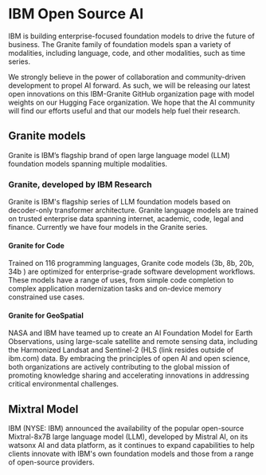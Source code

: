 # IBM Open Source AI

IBM is building enterprise-focused foundation models to drive the future of business. The Granite family of foundation models span a variety of modalities, including language, code, and other modalities, such as time series.

We strongly believe in the power of collaboration and community-driven development to propel AI forward. As such, we will be releasing our latest open innovations on this IBM-Granite GitHub organization page with model weights on our Hugging Face organization. We hope that the AI community will find our efforts useful and that our models help fuel their research.

## Granite models

Granite is IBM’s flagship brand of open large language model (LLM) foundation models spanning multiple modalities. 

### Granite, developed by IBM Research

Granite is IBM's flagship series of LLM foundation models based on decoder-only transformer architecture. Granite language models are trained on trusted enterprise data spanning internet, academic, code, legal and finance. Currently we have four models in the Granite series.

#### Granite for Code

Trained on 116 programming languages, Granite code models (3b, 8b, 20b, 34b ) are optimized for enterprise-grade software development workflows. These models have a range of uses, from simple code completion to complex application modernization tasks and on-device memory constrained use cases.

#### Granite for GeoSpatial

NASA and IBM have teamed up to create an AI Foundation Model for Earth Observations, using large-scale satellite and remote sensing data, including the Harmonized Landsat and Sentinel-2 (HLS (link resides outside of ibm.com) data. By embracing the principles of open AI and open science, both organizations are actively contributing to the global mission of promoting knowledge sharing and accelerating innovations in addressing critical environmental challenges.

## Mixtral Model

IBM (NYSE: IBM) announced the availability of the popular open-source Mixtral-8x7B large language model (LLM), developed by Mistral AI, on its watsonx AI and data platform, as it continues to expand capabilities to help clients innovate with IBM's own foundation models and those from a range of open-source providers.

